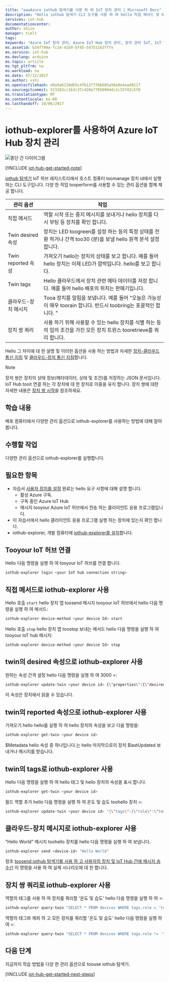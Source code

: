 ```yaml
---
title: "aaaAzure iothub 탐색기를 사용 하 여 IoT 장치 관리 | Microsoft Docs"
description: "Hello iothub 탐색기 CLI 도구를 사용 하 여 hello 직접 메서드 및 hello로 이중 원하는 속성 관리 옵션, Azure IoT Hub 장치 관리에 대 한 합니다."
services: iot-hub
documentationcenter: 
author: shizn
manager: timlt
tags: 
keywords: "Azure IoT 장치 관리, Azure IoT Hub 장치 관리, 장치 관리 IoT, IoT Hub 장치 관리"
ms.assetid: b34f799a-fc14-41b9-bf45-54751163fffe
ms.service: iot-hub
ms.devlang: arduino
ms.topic: article
ms.tgt_pltfrm: na
ms.workload: na
ms.date: 07/12/2017
ms.author: xshi
ms.openlocfilehash: e0a5e6120db5c4fb12f7f8b605a56e0e4aad9217
ms.sourcegitcommit: 523283cc1b3c37c428e77850964dc1c33742c5f0
ms.translationtype: MT
ms.contentlocale: ko-KR
ms.lasthandoff: 10/06/2017
---
```

# <a name="use-iothub-explorer-for-azure-iot-hub-device-management"></a>iothub-explorer를 사용하여 Azure IoT Hub 장치 관리

![종단 간 다이어그램](media/iot-hub-get-started-e2e-diagram/2.png)

[!INCLUDE [iot-hub-get-started-note](../../includes/iot-hub-get-started-note.md)]

[iothub 탐색기](https://github.com/azure/iothub-explorer) IoT 허브 레지스트리에서 호스트 컴퓨터 toomanage 장치 id에서 실행 하는 CLI 도구입니다. 다양 한 작업 tooperform를 사용할 수 있는 관리 옵션을 함께 제공 합니다.

| 관리 옵션          | 작업                                                                                                                            |
|----------------------------|---------------------------------------------------------------------------------------------------------------------------------|
| 직접 메서드             | 역할 시작 또는 중지 메시지를 보내거나 hello 장치를 다시 부팅 등 장치를 확인 합니다.                                        |
| Twin desired 속성    | 장치는 LED toogreen를 설정 하는 등의 특정 상태를 전환 하거나 간격 too30 (분)을 보낼 hello 원격 분석 설정 합니다.         |
| Twin reported 속성   | 가져오기 hello는 장치의 상태를 보고 합니다. 예를 들어 hello 장치는 이제 LED가 깜박입니다. hello를 보고 합니다.                                    |
| Twin tags                  | Hello 클라우드에서 장치 관련 메타 데이터를 저장 합니다. 예를 들어 hello 배포의 위치는 판매기입니다.                         |
| 클라우드-장치 메시지   | Tooa 장치를 알림을 보냅니다. 예를 들어 "오늘은 가능성이 매우 toorain 합니다. 반드시 toobring는 포괄적인 합니다. "              |
| 장치 쌍 쿼리        | 사용 하기 위해 사용할 수 있는 hello 장치를 식별 하는 등의 임의 조건을 가진 모든 장치 트윈스 tooretrieve를 쿼리 합니다. |

Hello 그 차이에 대 한 설명 및 이러한 옵션을 사용 하는 방법과 자세한 [장치-클라우드 통신 지침](iot-hub-devguide-d2c-guidance.md) 및 [클라우드-장치 통신 지침](iot-hub-devguide-c2d-guidance.md)합니다.

> [!NOTE]
> 장치 쌍은 장치의 상태 정보(메타데이터, 상태 및 조건)를 저장하는 JSON 문서입니다. IoT Hub tooit 연결 하는 각 장치에 대 한 장치로 이중을 유지 합니다. 장치 쌍에 대한 자세한 내용은 [장치 쌍 시작](iot-hub-node-node-twin-getstarted.md)을 참조하세요.

## <a name="what-you-learn"></a>학습 내용

배포 컴퓨터에서 다양한 관리 옵션으로 iothub-explorer를 사용하는 방법에 대해 알아봅니다.

## <a name="what-you-do"></a>수행할 작업

다양한 관리 옵션으로 iothub-explorer를 실행합니다.

## <a name="what-you-need"></a>필요한 항목

- 자습서 [사용자 장치를 설정](iot-hub-raspberry-pi-kit-node-get-started.md) 완료는 hello 요구 사항에 대해 설명 합니다.
  - 활성 Azure 구독.
  - 구독 중인 Azure IoT Hub
  - 메시지 tooyour Azure IoT 허브에서 전송 하는 클라이언트 응용 프로그램입니다.
- 이 자습서에서 hello 클라이언트 응용 프로그램 실행 하는 장치에 있는지 확인 합니다.
- iothub-explorer, 개발 컴퓨터에 [iothub-explorer를 설치](https://github.com/azure/iothub-explorer)합니다.

## <a name="connect-tooyour-iot-hub"></a>Tooyour IoT 허브 연결

Hello 다음 명령을 실행 하 여 tooyour IoT 허브를 연결 합니다.

```bash
iothub-explorer login <your IoT hub connection string>
```

## <a name="use-iothub-explorer-with-direct-methods"></a>직접 메서드로 iothub-explorer 사용

Hello 호출 `start` hello 장치 앱 toosend 메시지 tooyour IoT 허브에서 hello 다음 명령을 실행 하 여 메서드:

```bash
iothub-explorer device-method <your device Id> start
```

Hello 호출 `stop` hello 장치 앱 toostop 보내는 메서드 hello 다음 명령을 실행 하 여 tooyour IoT hub 메시지:

```bash
iothub-explorer device-method <your device Id> stop
```

## <a name="use-iothub-explorer-with-twins-desired-properties"></a>twin의 desired 속성으로 iothub-explorer 사용

원하는 속성 간격 설정 hello 다음 명령을 실행 하 여 3000 =:

```bash
iothub-explorer update-twin <your device id> {\"properties\":{\"desired\":{\"interval\":3000}}}
```

이 속성은 장치에서 읽을 수 있습니다.

## <a name="use-iothub-explorer-with-twins-reported-properties"></a>twin의 reported 속성으로 iothub-explorer 사용

가져오기 hello hello를 실행 하 여 hello 장치의 속성을 보고 다음 명령을:

```bash
iothub-explorer get-twin <your device id>
```

$Metadata hello 속성 중 하나입니다.는 hello 마지막으로이 장치 $lastUpdated 보내거나 메시지를 받습니다.

## <a name="use-iothub-explorer-with-twins-tags"></a>twin의 tags로 iothub-explorer 사용

Hello 다음 명령을 실행 하 여 hello 태그 및 hello 장치의 속성을 표시 합니다.

```bash
iothub-explorer get-twin <your device id>
```

필드 역할 추가 hello 다음 명령을 실행 하 여 온도 및 습도 toohello 장치 =:

```bash
iothub-explorer update-twin <your device id> "{\"tags\":{\"role\":\"temperature&humidity\"}}"

```

## <a name="use-iothub-explorer-with-cloud-to-device-messages"></a>클라우드-장치 메시지로 iothub-explorer 사용

"Hello World" 메시지 toohello 장치를 hello 다음 명령을 실행 하 여 보냅니다.

```bash
iothub-explorer send <device-id> "Hello World"
```

참조 [toosend iothub 탐색기를 사용 하 고 사용자의 장치 및 IoT Hub 간에 메시지 송수신](iot-hub-explorer-cloud-device-messaging.md) 이 명령을 사용 하 여 실제 시나리오에 대 한 합니다.

## <a name="use-iothub-explorer-with-device-twins-queries"></a>장치 쌍 쿼리로 iothub-explorer 사용

역할의 태그를 사용 하 여 장치를 쿼리할 '온도 및 습도' hello 다음 명령을 실행 하 여 =:

```bash
iothub-explorer query-twin "SELECT * FROM devices WHERE tags.role = 'temperature&humidity'"
```

역할의 태그와 제외 하 고 모든 장치를 쿼리할 '온도 및 습도' hello 다음 명령을 실행 하 여 =:

```bash
iothub-explorer query-twin "SELECT * FROM devices WHERE tags.role != 'temperature&humidity'"
```

## <a name="next-steps"></a>다음 단계

지금까지 학습 방법을 다양 한 관리 옵션으로 toouse iothub 탐색기.

[!INCLUDE [iot-hub-get-started-next-steps](../../includes/iot-hub-get-started-next-steps.md)]
